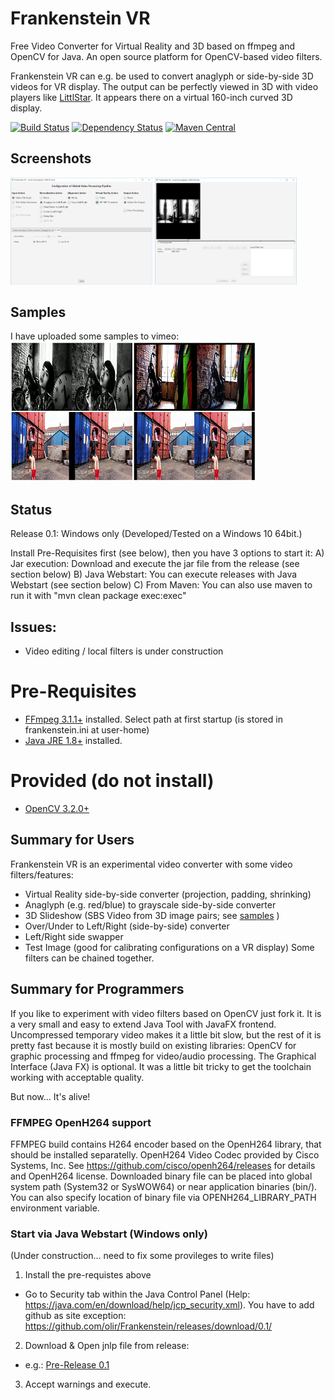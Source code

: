 # Frankenstein VR
Free Video Converter for Virtual Reality and 3D based on ffmpeg and OpenCV for Java.
An open source platform for OpenCV-based video filters.

Frankenstein VR can e.g. be used to convert anaglyph or side-by-side 3D videos for VR display. 
The output can be perfectly viewed in 3D with video players like [LittlStar](http://littlstar.info). 
It appears there on a virtual 160-inch curved 3D display.

[![Build Status](https://travis-ci.org/olir/Frankenstein.png)](https://travis-ci.org/olir/Frankenstein/builds) [![Dependency Status](https://www.versioneye.com/user/projects/594a6802368b0800421af505/badge.svg?style=flat-square)](https://www.versioneye.com/user/projects/594a6802368b0800421af505)
[![Maven Central](https://maven-badges.herokuapp.com/maven-central/de.screenflow/frankenstein/badge.png)](https://maven-badges.herokuapp.com/maven-central/de.screenflow/frankenstein)

## Screenshots
<img src="doc/config.png" width="45%"> <img src="doc/processing.png" width="45%" />


## Samples
I have uploaded some samples to vimeo: <a href="https://vimeo.com/user68089135"><img src="doc/vimeo.png"/></a>

## Status
Release 0.1: Windows only (Developed/Tested on a Windows 10 64bit.)

Install Pre-Requisites first (see below), then you have 3 options to start it:
A) Jar execution: Download and execute the jar file from the release (see section below) 
B) Java Webstart: You can execute releases with Java Webstart (see section below) 
C) From Maven: You can also use maven to run it with "mvn clean package exec:exec"

## Issues:
- Video editing / local filters is under construction

# Pre-Requisites
- [FFmpeg 3.1.1+](https://ffmpeg.org) installed. Select path at first startup (is stored in frankenstein.ini at user-home)
- [Java JRE 1.8+](https://java.com) installed.
# Provided (do not install)
- [OpenCV 3.2.0+](http://www.opencv.org/releases.html)


## Summary for Users
Frankenstein VR is an experimental video converter with some video filters/features:
- Virtual Reality side-by-side converter (projection, padding, shrinking)
- Anaglyph (e.g. red/blue) to grayscale side-by-side converter
- 3D Slideshow (SBS Video from 3D image pairs; see [samples](doc/slides) )
- Over/Under to Left/Right (side-by-side) converter
- Left/Right side swapper
- Test Image (good for calibrating configurations on a VR display)
Some filters can be chained together.

## Summary for Programmers
If you like to experiment with video filters based on OpenCV just fork it.
It is a very small and easy to extend Java Tool with JavaFX frontend. 
Uncompressed temporary video makes it a little bit slow, but the rest of it is pretty fast because it is mostly build on existing libraries: OpenCV for graphic processing and ffmpeg for video/audio processing. The Graphical Interface (Java FX) is optional. It was a little bit tricky to get the toolchain working with acceptable quality. 


But now... It's alive!


### FFMPEG OpenH264 support ###
FFMPEG build contains H264 encoder based on the OpenH264 library, that should be installed separatelly.
  OpenH264 Video Codec provided by Cisco Systems, Inc.
  See https://github.com/cisco/openh264/releases for details and OpenH264 license.
  Downloaded binary file can be placed into global system path (System32 or SysWOW64) or near application binaries (bin/).
  You can also specify location of binary file via OPENH264_LIBRARY_PATH environment variable.

### Start via Java Webstart (Windows only)
(Under construction... need to fix some provileges to write files)
1. Install the pre-requistes above
- Go to Security tab within the Java Control Panel (Help: https://java.com/en/download/help/jcp_security.xml). 
  You have to add github as site exception: https://github.com/olir/Frankenstein/releases/download/0.1/
2. Download & Open jnlp file from release:
  - e.g.: [Pre-Release 0.1](https://github.com/olir/Frankenstein/releases/download/0.1/launch.jnlp)
3. Accept warnings and execute.



